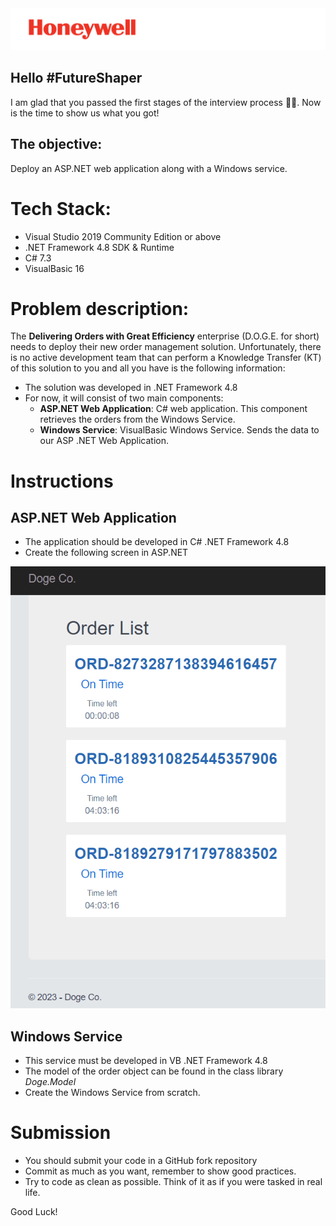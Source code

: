 <img src="./media/Honeywell_Spot_Red+BlackTagline_Right_PNG.png" alt="Honeywell Logo" />

## Hello #FutureShaper
I am glad that you passed the first stages of the interview process 🎉🥳. Now is the time to show us what you got! 

## The objective: 
Deploy an ASP.NET web application along with a Windows service.

# Tech Stack:

- Visual Studio 2019 Community Edition or above
- .NET Framework 4.8 SDK & Runtime
- C# 7.3
- VisualBasic 16

# Problem description:
The **Delivering Orders with Great Efficiency** enterprise (D.O.G.E. for short) needs to deploy their new order management solution. Unfortunately, there is no active development team that can perform a Knowledge Transfer (KT) of this solution to you and all you have is the following information:
- The solution was developed in .NET Framework 4.8
- For now, it will consist of two main components:
    - **ASP.NET Web Application**: C# web application. This component retrieves the orders from the Windows Service.
    - **Windows Service**: VisualBasic Windows Service. Sends the data to our ASP .NET Web Application.

# Instructions
## ASP.NET Web Application
- The application should be developed in C# .NET Framework 4.8
- Create the following screen in ASP.NET

<img src="./media/webapp.gif" alt="Honeywell Logo" />

## Windows Service
- This service must be developed in VB .NET Framework 4.8
- The model of the order object can be found in the class library *Doge.Model*
- Create the Windows Service from scratch.

# Submission
- You should submit your code in a GitHub fork repository
-	Commit as much as you want, remember to show good practices. 
- Try to code as clean as possible. Think of it as if you were tasked in real life.

Good Luck!